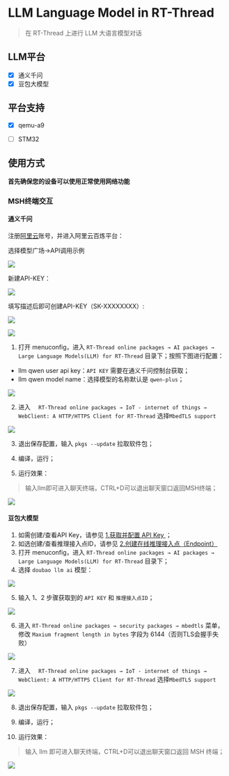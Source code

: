 # LLM Language Model in RT-Thread

> 在 RT-Thread 上进行 LLM 大语言模型对话

## LLM平台

- [x] 通义千问
- [x] 豆包大模型

## 平台支持

- [x] qemu-a9

- [ ] STM32

## 使用方式

**首先确保您的设备可以使用正常使用网络功能**

### MSH终端交互

#### 通义千问

注册[阿里云](https://www.aliyun.com/product/bailian?spm=5176.28103460.0.0.5abc5d27J2SWgK)账号，并进入阿里云百炼平台：

选择模型广场→API调用示例

![](docs/2.png)

新建API-KEY：

![](docs/3.png)

填写描述后即可创建API-KEY（SK-XXXXXXXX）:

![](docs/4.png)

![](docs/6.png)

1. 打开 menuconfig，进入 `RT-Thread online packages → AI packages → Large Language Models(LLM) for RT-Thread` 目录下；按照下图进行配置：

* llm qwen user api key：`API KEY` 需要在通义千问控制台获取；
* llm qwen model name：选择模型的名称默认是 `qwen-plus`；

![](docs/1.png)

2. 进入 `  RT-Thread online packages → IoT - internet of things → WebClient: A HTTP/HTTPS Client for RT-Thread` 选择`MbedTLS support`

![](docs/1.1.png)

3. 退出保存配置，输入 `pkgs --update` 拉取软件包；

4. 编译，运行；

5. 运行效果：

> 输入llm即可进入聊天终端，CTRL+D可以退出聊天窗口返回MSH终端；

![](docs/5.png)

#### 豆包大模型

1. 如需创建/查看API Key，请参见 [1.获取并配置 API Key ](https://www.volcengine.com/docs/82379/1399008#b00dee71)；
2. 如选创建/查看推理接入点ID，请参见 [2.创建在线推理接入点（Endpoint）](https://www.volcengine.com/docs/82379/1399008#93d221a3)
3. 打开 menuconfig，进入 `RT-Thread online packages → AI packages → Large Language Models(LLM) for RT-Thread` 目录下；
4. 选择 `doubao llm ai` 模型：

![](docs/7.png)

5. 输入 1、2 步骤获取到的 `API KEY` 和 `推理接入点ID`；

![](docs/8.png)

6.   进入 `RT-Thread online packages → security packages → mbedtls` 菜单，修改 `Maxium fragment length in bytes` 字段为 6144（否则TLS会握手失败）

![](docs/9.png)

7. 进入 `  RT-Thread online packages → IoT - internet of things → WebClient: A HTTP/HTTPS Client for RT-Thread` 选择`MbedTLS support`

![](docs/1.1.png)

8. 退出保存配置，输入 `pkgs --update` 拉取软件包；

9. 编译，运行；
10. 运行效果：

> 输入 llm 即可进入聊天终端，CTRL+D可以退出聊天窗口返回 MSH 终端；

![](docs/10.png)
